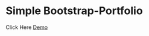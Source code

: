 # Simple Bootstrap-Portfolio
Click Here [Demo]( https://zaidfadel89.github.io/Simple_Bootstrap-Portfolio_1.index/)
